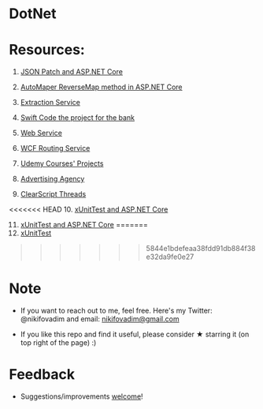  # DotNet

# Resources:

1. [JSON Patch and ASP.NET Core](https://github.com/vnikifirov/DotNet/tree/master/JsonPatch)

2. [AutoMaper ReverseMap method in ASP.NET Core](https://github.com/vnikifirov/DotNet/tree/master/AutoMapper_ReverseMap)

3. [Extraction Service](https://github.com/vnikifirov/DotNet/tree/master/ExtractionService)

4. [Swift Code the project for the bank](https://github.com/vnikifirov/DotNet/tree/master/SwiftCode)

5. [Web Service](https://github.com/vnikifirov/DotNet/tree/master/WebService)

6. [WCF Routing Service](https://github.com/vnikifirov/DotNet/tree/master/RoutingService)

7. [Udemy Courses' Projects](https://github.com/vnikifirov/DotNet/tree/master/UdemyCourses)

8. [Advertising Agency](https://github.com/vnikifirov/DotNet/tree/master/AdvertisingAgency)

9. [ClearScript Threads](https://github.com/vnikifirov/DotNet/tree/master/ClearScript_Threads)

<<<<<<< HEAD
10. [xUnitTest and ASP.NET Core](https://github.com/vnikifirov/DotNet/tree/master/xUnitTest)

11. [xUnitTest and ASP.NET Core](https://github.com/vnikifirov/DotNet/tree/master/SolidPrinciples)
=======
10. [xUnitTest](https://github.com/vnikifirov/DotNet/tree/master/xUnitTest)
>>>>>>> 5844e1bdefeaa38fdd91db884f38e32da9fe0e27

# Note

* If you want to reach out to me, feel free. Here's my Twitter: @nikifovadim and email: nikifovadim@gmail.com

* If you like this repo and find it useful, please consider ★ starring it (on top right of the page) :)

# Feedback
* Suggestions/improvements [welcome](https://github.com/vnikifirov/DotNet/issues)!
